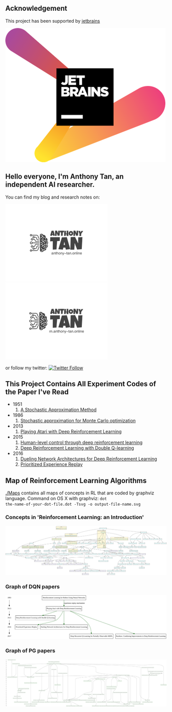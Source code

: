 ## Acknowledgement
This project has been supported by [jetbrains](https://www.jetbrains.com/) 


[![](./jetbrains-variant-2.png)](https://www.jetbrains.com/) 

## Hello everyone, I'm Anthony Tan, an independent AI researcher. 

You can find my blog and research notes on:

[![website_online](./logo_online.png)](https://anthony-tan.online)
[![Website_rn](./logo_rn.png)](https://rn.anthony-tan.online)

or follow my twitter: 
[![Twitter Follow](https://img.shields.io/twitter/follow/anthony_tan?color=1DA1F2&logo=twitter&style=for-the-badge)](https://twitter.com/anthony_s_tan)

## This Project Contains All Experiment Codes of the Paper I've Read
- 1951
    1. [A Stochastic Approximation Method](./Robbins-Monro_Method)
- 1986
    1. [Stochastic approximation for Monte Carlo optimization](./Stochastic_Approximation_for_Monte_Carlo_Optimization)
- 2013
    1. [Playing Atari with Deep Reinforcement Learning](./DQN)
- 2015
    1. [Human-level control through deep reinforcement learning](./DQN)
    2. [Deep Reinforcement Learning with Double Q-learning](./double_DQN)
- 2016
    1. [Dueling Network Architectures for Deep Reinforcement Learning](./dueling_network)
    2. [Prioritized Experience Replay](./proportional_prioritization)

## Map of Reinforcement Learning Algorithms
[./Maps](./Maps) contains all maps of concepts in RL that are coded by graphviz language.
Command on OS X with graphviz:
<code>dot the-name-of-your-dot-file.dot -Tsvg -o output-file-name.svg</code>


### Concepts in 'Reinforcement Learning: an Introduction'
![](./Maps/RLAI.svg)


### Graph of DQN papers
![](./Maps/DQN_graph.svg)


### Graph of PG papers
![](./Maps/PG_graph.svg)